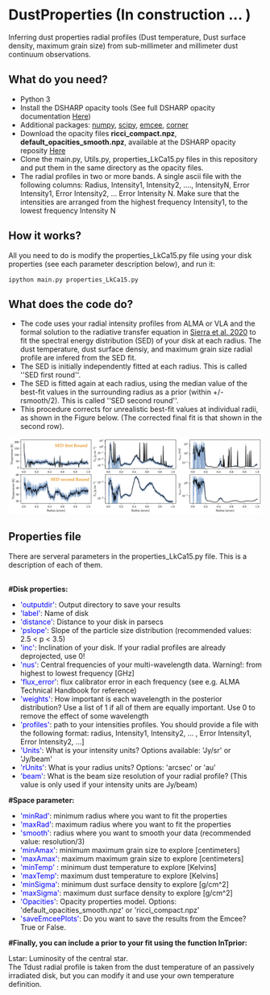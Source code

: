 # DustProperties (In construction ... )
Inferring dust properties radial profiles (Dust temperature, Dust surface density, maximum grain size) from sub-millimeter and millimeter dust continuum observations.


<h2>What do you need?</h2>
<ul>
<li> Python 3</li>
<li> Install the DSHARP opacity tools (See full DSHARP opacity documentation <a href='https://github.com/birnstiel/dsharp_opac/' target="_blank"> Here</a>) </li>
<li> Additional packages: <a href='https://pypi.org/project/numpy/'>numpy</a>, <a href='https://pypi.org/project/scipy/'>scipy</a>, <a href='https://pypi.org/project/emcee/'>emcee</a>, <a href='https://pypi.org/project/corner/'>corner</a> </li>
<li> Download the opacity files <b>ricci_compact.npz</b>, <b>default_opacities_smooth.npz</b>, available at the DSHARP opacity reposity <a href='https://github.com/birnstiel/dsharp_opac/tree/master/dsharp_opac/data' target="_blank"> Here</a> </li>
<li> Clone the main.py, Utils.py, properties_LkCa15.py files in this repository and put them in the same directory as the opacity files. </li>
<li> The radial profiles in two or more bands. A single ascii file with the following columns: Radius, Intensity1, Intensity2, ...., IntensityN, Error Intensity1, Error Intensity2, ... Error Intensity N. Make sure that the intensities are arranged from the highest frequency Intensity1, to the lowest frequency Intensity N</li>
</ul>

<h2>How it works?</h2>
All you need to do is modify the properties_LkCa15.py file using your disk properties (see each parameter description below), and run it:

<pre><code>ipython main.py properties_LkCa15.py</code></pre> 


<h2>What does the code do?</h2>

<ul>
  <li>The code uses your radial intensity profiles from ALMA or VLA and the formal solution to the radiative transfer equation in <a href='https://ui.adsabs.harvard.edu/abs/2020ApJ...892..136S/abstract' target='_blank'>Sierra et al. 2020</a> to fit the spectral energy distribution (SED) of your disk at each radius. The dust temperature, dust surface densiy, and maximum grain size radial profile are infered from the SED fit. </li>
  <li>The SED is initially independently fitted at each radius. This is called ''SED first round''. </li>
  <li>The SED is fitted again at each radius, using the median value of the best-fit values in the surrounding radius as a prior (within +/- rsmooth/2). This is called ''SED second round''.</li>
  <li>This procedure corrects for unrealistic best-fit values at individual radii, as shown in the Figure below. (The corrected final fit is that shown in the second row).</li>
</ul>

<img src='Example.png'>



<h2>Properties file</h2>
There are serveral parameters in the properties_LkCa15.py file. This is a description of each of them.<br/>
<br/>

<b>#Disk properties:</b> <br/>
<ul>
<li><span style="color: blue;">'outputdir'</span>: Output directory to save your results </li>
<li><span style="color: blue;">'label'</span>: Name of disk  </li>
<li><span style="color: blue;">'distance'</span>: Distance to your disk in parsecs  </li>
<li><span style="color: blue;">'pslope'</span>: Slope of the particle size distribution (recommended values: 2.5 < p < 3.5)  </li>
<li><span style="color: blue;">'inc'</span>: Inclination of your disk. If your radial profiles are already deprojected, use 0!  </li>
<li><span style="color: blue;">'nus'</span>: Central frequencies of your multi-wavelength data. Warning!: from highest to lowest frequency [GHz]  </li>
<li><span style="color: blue;">'flux_error'</span>: flux calibrator error in each frequency (see e.g. ALMA Technical Handbook for reference)  </li>
<li><span style="color: blue;">'weights'</span>: How important is each wavelength in the posterior distribution? Use a list of 1 if all of them are equally important. Use 0 to remove the effect of some wavelength  </li>
<li><span style="color: blue;">'profiles'</span>: path to your intensities profiles. You should provide a file with the following format: radius, Intensity1, Intensity2, ... , Error Intensity1, Error Intensity2, ...]  </li>
<li><span style="color: blue;">'Units'</span>: What is your intensity units? Options available: 'Jy/sr' or 'Jy/beam'  </li>
<li><span style="color: blue;">'rUnits'</span>: What is your radius units? Options: 'arcsec' or 'au'  </li>
<li><span style="color: blue;">'beam'</span>: What is the beam size resolution of your radial profile? (This value is only used if your intensity units are Jy/beam)  </li>
</ul>

<b>#Space parameter:</b> <br/>
<ul>
<li><span style="color: blue;">'minRad'</span>: minimum radius where you want to fit the properties  </li>
<li><span style="color: blue;">'maxRad'</span>: maximum radius where you want to fit the properties </li>
<li><span style="color: blue;">'smooth'</span>: radius where you want to smooth your data (recommended value:  resolution/3)  </li>
<li><span style="color: blue;">'minAmax'</span>: minimum maximum grain size to explore [centimeters]  </li>
<li><span style="color: blue;">'maxAmax'</span>: maximum maximum grain size to explore [centimeters]  </li>
<li><span style="color: blue;">'minTemp'</span> : minimum dust temperature to explore [Kelvins]  </li>
<li><span style="color: blue;">'maxTemp'</span>: maximum dust temperature to explore [Kelvins]  </li>
<li><span style="color: blue;">'minSigma'</span>: minimum dust surface density to explore [g/cm^2]  </li>
<li><span style="color: blue;">'maxSigma'</span>: maximum dust surface density to explore [g/cm^2]  </li>
<li><span style="color: blue;">'Opacities'</span>: Opacity properties model. Options: 'default_opacities_smooth.npz' or 'ricci_compact.npz'  </li>
<li><span style="color: blue;">'saveEmceePlots'</span>: Do you want to save the results from the Emcee? True or False.  </li>
</ul>

<b>#Finally, you can include a prior to your fit using the function lnTprior:</b>  <br/>

Lstar: Luminosity of the central star.  <br/>
The Tdust radial profile is taken from the dust temperature of an passively irradiated disk, but you can modify it and use your own temperature definition.


